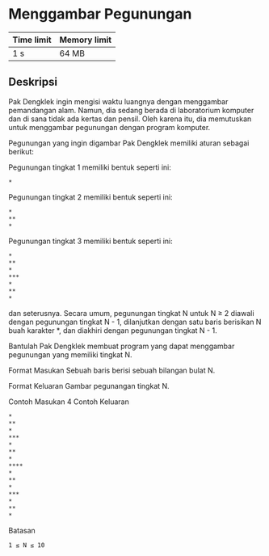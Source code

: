 # Menggambar Pegunungan

Time limit | Memory limit
---------- | ------------
1 s | 64 MB

## Deskripsi
Pak Dengklek ingin mengisi waktu luangnya dengan menggambar pemandangan alam. Namun, dia sedang berada di laboratorium komputer dan di sana tidak ada kertas dan pensil. Oleh karena itu, dia memutuskan untuk menggambar pegunungan dengan program komputer.

Pegunungan yang ingin digambar Pak Dengklek memiliki aturan sebagai berikut:

Pegunungan tingkat 1 memiliki bentuk seperti ini:

    *
Pegunungan tingkat 2 memiliki bentuk seperti ini:

    *
    **
    *
Pegunungan tingkat 3 memiliki bentuk seperti ini:

    *
    **
    *
    ***
    *
    **
    *
dan seterusnya. Secara umum, pegunungan tingkat N untuk N ≥ 2 diawali dengan pegunungan tingkat N - 1, dilanjutkan dengan satu baris berisikan N buah karakter *, dan diakhiri dengan pegunungan tingkat N - 1.

Bantulah Pak Dengklek membuat program yang dapat menggambar pegunungan yang memiliki tingkat N.

Format Masukan
Sebuah baris berisi sebuah bilangan bulat N.

Format Keluaran
Gambar pegunangan tingkat N.

Contoh Masukan
    4
Contoh Keluaran

    *
    **
    *
    ***
    *
    **
    *
    ****
    *
    **
    *
    ***
    *
    **
    *
Batasan

    1 ≤ N ≤ 10